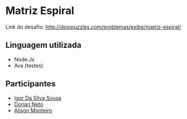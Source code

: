 # Matriz Espiral

Link do desafio: http://dojopuzzles.com/problemas/exibe/matriz-espiral/

## Linguagem utilizada

- Node.Js
- Ava (testes)

## Participantes

- [Igor Da Silva Sousa](https://github.com/IgorSousaFront)
- [Dorian Neto](https://github.com/dorianneto)
- [Alison Monteiro](https://github.com/alisonmonteiro)
